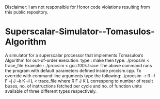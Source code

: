 Disclaimer: I am not responsible for Honor code violations resulting from this public repository.
# Superscalar-Simulator--Tomasulos-Algorithm
A simulator for a superscalar processor that implements Tomasuloa’s Algorithm for out-of-order execution.
type : make 
then type:
./procsim < trace_file
Example : ./procsim < gcc.100k.trace
The above command runs the program with default parameters defined inside procism.cpp.
To override with command line arguments type the following:
./procsim –r R –f F –j J –k K –l L < trace_file
where R F J K L correspong to number of result buses, no. of instructions fetched per cycle and no. of function units available of three different types respectively. 
